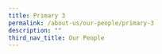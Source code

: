 ```yaml
---
title: Primary 3
permalink: /about-us/our-people/primary-3
description: ""
third_nav_title: Our People
---
```

